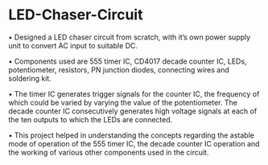 # LED-Chaser-Circuit

•	Designed a LED chaser circuit from scratch, with it’s own power supply unit to convert AC input to suitable DC.

•	Components used are 555 timer IC, CD4017 decade counter IC, LEDs, potentiometer, resistors, PN junction diodes, connecting wires and soldering kit.

•	The timer IC generates trigger signals for the counter IC, the frequency of which could be varied by varying the value of the potentiometer. The decade counter IC consecutively generates high voltage signals at each of the ten outputs to which the LEDs are connected.

•	This project helped in understanding the concepts regarding the astable mode of operation of the 555 timer IC, the decade counter IC operation and the working of various other components used in the circuit.
